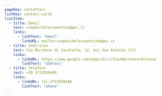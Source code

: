 ```yaml
---
pageKey: contattaci
listKey: contact-cards
listItem:
  - title: Email
    text: coopmichelecosentino@pec.it
    links:
      - linkText: "email"
        linkURL: mailto:coopmichelecosentino@pec.it
  - title: Indirizzo
    text: Via Marchese di Casalotto, 12, Aci San Antonio (CT)
    links:
      - linkURL: https://www.google.com/maps/dir//Via+Marchese+di+Casalotto,+12,+95025+Aci+Sant'Antonio+CT/@37.6025031,15.0425008,12z/data=!4m8!4m7!1m0!1m5!1m1!1s0x1313feb337f0e3e7:0x3f299fe7bb953d49!2m2!1d15.1249018!2d37.6025317
        linkText: "address"
  - title: Telefono
    text: +39 3713939448
    links:
      - linkURL: tel:3713939448
        linkText: "phone"
---
```

